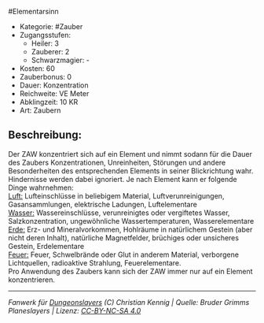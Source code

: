 #Elementarsinn  
- Kategorie: #Zauber  
- Zugangsstufen:  
  - Heiler: 3  
  - Zauberer: 2  
  - Schwarzmagier: -  
- Kosten: 60  
- Zauberbonus: 0  
- Dauer: Konzentration  
- Reichweite: VE Meter  
- Abklingzeit: 10 KR  
- Art: Zaubern     

## Beschreibung:
Der ZAW konzentriert sich auf ein Element und nimmt sodann für die Dauer des Zaubers Konzentrationen, Unreinheiten, Störungen und andere Besonderheiten des entsprechenden Elements in seiner Blickrichtung wahr. Hindernisse werden dabei ignoriert. Je nach Element kann er folgende Dinge wahrnehmen: <br><u>Luft:</u> Lufteinschlüsse in beliebigem Material, Luftverunreinigungen, Gasansammlungen, elektrische Ladungen, Luftelementare <br><u>Wasser:</u> Wassereinschlüsse, verunreinigtes oder vergiftetes Wasser, Salzkonzentration, ungewöhnliche Wassertemperaturen, Wasserelementare <br><u>Erde:</u> Erz- und Mineralvorkommen, Hohlräume in natürlichem Gestein (aber nicht deren Inhalt), natürliche Magnetfelder, brüchiges oder unsicheres Gestein, Erdelementare <br><u>Feuer:</u> Feuer, Schwelbrände oder Glut in anderem Material, verborgene Lichtquellen, radioaktive Strahlung, Feuerelementare.<br>Pro Anwendung des Zaubers kann sich der ZAW immer nur auf ein Element konzentrieren.


___
*Fanwerk für [Dungeonslayers](https://www.dungeonslayers.net/) (C) Christian Kennig | Quelle: Bruder Grimms Planeslayers | Lizenz: [CC-BY-NC-SA 4.0](https://creativecommons.org/licenses/by-nc-sa/4.0/deed.de)*